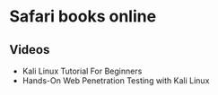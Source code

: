 # Safari books online


## Videos
- Kali Linux Tutorial For Beginners
- Hands-On Web Penetration Testing with Kali Linux

